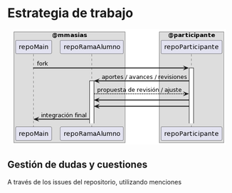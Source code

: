 # Estrategia de trabajo

<center>

![](../images/estrategiaTrabajo.png)

</center>

## Gestión de dudas y cuestiones

A través de los issues del repositorio, utilizando menciones